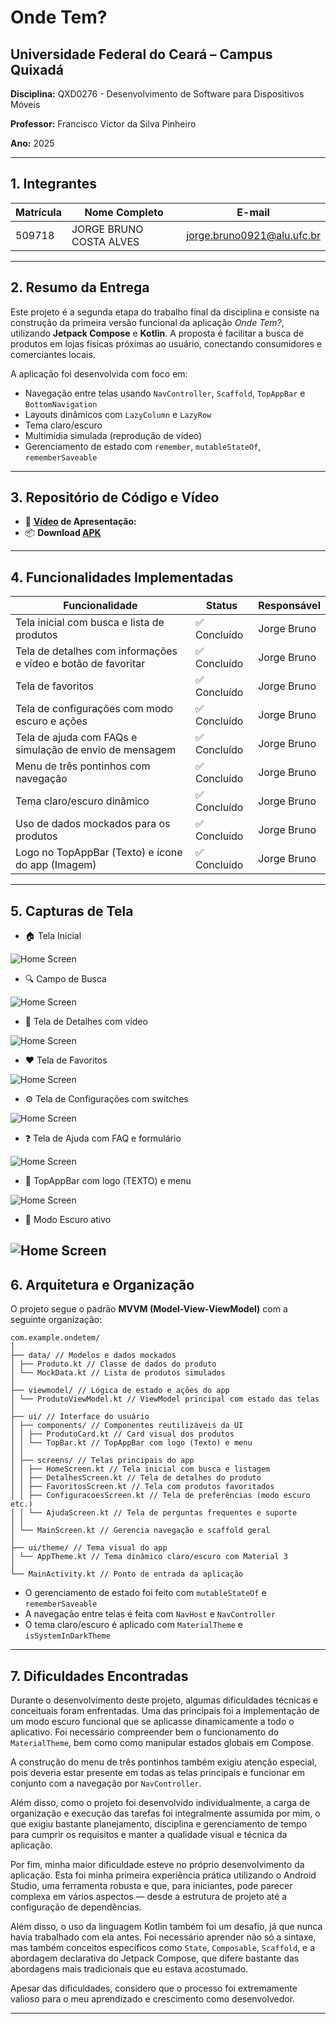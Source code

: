 # Onde Tem?

## Universidade Federal do Ceará – Campus Quixadá

**Disciplina:** QXD0276 - Desenvolvimento de Software para Dispositivos Móveis

**Professor:** Francisco Victor da Silva Pinheiro

**Ano:** 2025

---

## 1. Integrantes

| Matrícula | Nome Completo | E-mail |
|-----------|----------------|--------|
| 509718 | JORGE BRUNO COSTA ALVES | jorge.bruno0921@alu.ufc.br |

---

## 2. Resumo da Entrega

Este projeto é a segunda etapa do trabalho final da disciplina e consiste na construção da primeira versão funcional da aplicação *Onde Tem?*, utilizando **Jetpack Compose** e **Kotlin**. A proposta é facilitar a busca de produtos em lojas físicas próximas ao usuário, conectando consumidores e comerciantes locais.

A aplicação foi desenvolvida com foco em:

- Navegação entre telas usando `NavController`, `Scaffold`, `TopAppBar` e `BottomNavigation`
- Layouts dinâmicos com `LazyColumn` e `LazyRow`
- Tema claro/escuro
- Multimídia simulada (reprodução de vídeo)
- Gerenciamento de estado com `remember`, `mutableStateOf`, `rememberSaveable`

---

## 3. Repositório de Código e Vídeo

- 🎥 **[Vídeo](https://github.com/brunoalves0921/) de Apresentação:**
- 📦 **Download [APK](https://github.com/brunoalves0921/mobile_projeto_final/tree/main/releases/download/v1.0.0/ondetem.apk)**


---

## 4. Funcionalidades Implementadas

| Funcionalidade                                          | Status       | Responsável           |
|----------------------------------------------------------|--------------|------------------------|
| Tela inicial com busca e lista de produtos               | ✅ Concluído | Jorge Bruno |
| Tela de detalhes com informações e vídeo e botão de favoritar                | ✅ Concluído | Jorge Bruno |
| Tela de favoritos                                         | ✅ Concluído | Jorge Bruno |
| Tela de configurações com modo escuro e ações            | ✅ Concluído | Jorge Bruno |
| Tela de ajuda com FAQs e simulação de envio de mensagem  | ✅ Concluído | Jorge Bruno |
| Menu de três pontinhos com navegação                     | ✅ Concluído | Jorge Bruno |
| Tema claro/escuro dinâmico                               | ✅ Concluído | Jorge Bruno |
| Uso de dados mockados para os produtos                   | ✅ Concluído | Jorge Bruno |
| Logo no TopAppBar (Texto) e ícone do app (Imagem)                    | ✅ Concluído | Jorge Bruno |

---

## 5. Capturas de Tela

- 🏠 Tela Inicial

![Home Screen](prints/telainicial.png)
- 🔍 Campo de Busca

![Home Screen](prints/busca.png)
- 📄 Tela de Detalhes com vídeo

![Home Screen](prints/detalhes.png)
- ❤️ Tela de Favoritos

![Home Screen](prints/favoritos.png)
- ⚙️ Tela de Configurações com switches

![Home Screen](prints/config.png)
- ❓ Tela de Ajuda com FAQ e formulário

![Home Screen](prints/ajuda.png)
- 🧭 TopAppBar com logo (TEXTO) e menu

![Home Screen](prints/topbar.png)
- 🌙 Modo Escuro ativo

![Home Screen](prints/escuro.png)
---

## 6. Arquitetura e Organização

O projeto segue o padrão **MVVM (Model-View-ViewModel)** com a seguinte organização:

```
com.example.ondetem/
│
├── data/ // Modelos e dados mockados
│ ├── Produto.kt // Classe de dados do produto
│ └── MockData.kt // Lista de produtos simulados
│
├── viewmodel/ // Lógica de estado e ações do app
│ └── ProdutoViewModel.kt // ViewModel principal com estado das telas
│
├── ui/ // Interface do usuário
│ ├── components/ // Componentes reutilizáveis da UI
│ │ ├── ProdutoCard.kt // Card visual dos produtos
│ │ └── TopBar.kt // TopAppBar com logo (Texto) e menu
│ │
│ ├── screens/ // Telas principais do app
│ │ ├── HomeScreen.kt // Tela inicial com busca e listagem
│ │ ├── DetalhesScreen.kt // Tela de detalhes do produto
│ │ ├── FavoritosScreen.kt // Tela com produtos favoritados
│ │ ├── ConfiguracoesScreen.kt // Tela de preferências (modo escuro etc.)
│ │ └── AjudaScreen.kt // Tela de perguntas frequentes e suporte
│ │
│ └── MainScreen.kt // Gerencia navegação e scaffold geral
│
├── ui/theme/ // Tema visual do app
│ └── AppTheme.kt // Tema dinâmico claro/escuro com Material 3
│
└── MainActivity.kt // Ponto de entrada da aplicação
```

- O gerenciamento de estado foi feito com `mutableStateOf` e `rememberSaveable`
- A navegação entre telas é feita com `NavHost` e `NavController`
- O tema claro/escuro é aplicado com `MaterialTheme` e `isSystemInDarkTheme`

---

## 7. Dificuldades Encontradas

Durante o desenvolvimento deste projeto, algumas dificuldades técnicas e conceituais foram enfrentadas. Uma das principais foi a implementação de um modo escuro funcional que se aplicasse dinamicamente a todo o aplicativo. Foi necessário compreender bem o funcionamento do `MaterialTheme`, bem como como manipular estados globais em Compose.



A construção do menu de três pontinhos também exigiu atenção especial, pois deveria estar presente em todas as telas principais e funcionar em conjunto com a navegação por `NavController`.

Além disso, como o projeto foi desenvolvido individualmente, a carga de organização e execução das tarefas foi integralmente assumida por mim, o que exigiu bastante planejamento, disciplina e gerenciamento de tempo para cumprir os requisitos e manter a qualidade visual e técnica da aplicação.

Por fim, minha maior dificuldade esteve no próprio desenvolvimento da aplicação. Esta foi minha primeira experiência prática utilizando o Android Studio, uma ferramenta robusta e que, para iniciantes, pode parecer complexa em vários aspectos — desde a estrutura de projeto até a configuração de dependências.

Além disso, o uso da linguagem Kotlin também foi um desafio, já que nunca havia trabalhado com ela antes. Foi necessário aprender não só a sintaxe, mas também conceitos específicos como `State`, `Composable`, `Scaffold`, e a abordagem declarativa do Jetpack Compose, que difere bastante das abordagens mais tradicionais que eu estava acostumado.

Apesar das dificuldades, considero que o processo foi extremamente valioso para o meu aprendizado e crescimento como desenvolvedor.



---

